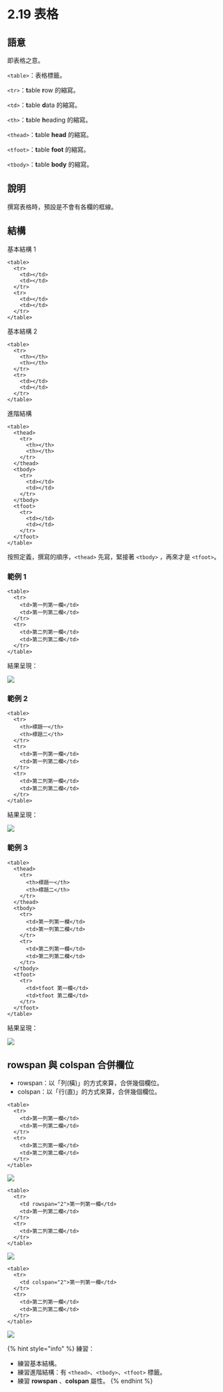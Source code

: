 # 2.19 表格

## 語意

即表格之意。‌

`<table>`：表格標籤。

`<tr>`：**t**able **r**ow 的縮寫。‌

`<td>`：**t**able **d**ata 的縮寫。‌

`<th>`：**t**able **h**eading 的縮寫。‌

`<thead>`：**t**able **head** 的縮寫。‌

`<tfoot>`：**t**able **foot** 的縮寫。‌

`<tbody>`：**t**able **body** 的縮寫。‌

## 說明

撰寫表格時，預設是不會有各欄的框線。

## 結構

基本結構 1

```markup
<table>
  <tr>
    <td></td>
    <td></td>
  </tr>
  <tr>
    <td></td>
    <td></td>
  </tr>
</table>
```

基本結構 2

```markup
<table>
  <tr>
    <th></th>
    <th></th>
  </tr>
  <tr>
    <td></td>
    <td></td>
  </tr>
</table>
```

進階結構

```markup
<table>
  <thead>
    <tr>
      <th></th>
      <th></th>
    </tr>
  </thead>
  <tbody>
    <tr>
      <td></td>
      <td></td>
    </tr>
  </tbody>
  <tfoot>
    <tr>
      <td></td>
      <td></td>
    </tr>
  </tfoot>
</table>
```

按照定義，撰寫的順序，`<thead>` 先寫，緊接著 `<tbody>` ，再來才是 `<tfoot>`。‌

### 範例 1

```markup
<table>
  <tr>
    <td>第一列第一欄</td>
    <td>第一列第二欄</td>
  </tr>
  <tr>
    <td>第二列第一欄</td>
    <td>第二列第二欄</td>
  </tr>
</table>
```

結果呈現：

![](https://blobscdn.gitbook.com/v0/b/gitbook-28427.appspot.com/o/assets%2F-LdUw6A8IcUFoNsoo\_JR%2F-LdUw6XiCfTmHo9yFIIY%2F-LdUwAk2Gv7xdamsD5FE%2F%E5%9F%BA%E6%9C%AC%E7%B5%90%E6%A7%8B1.png?generation=1556387779401771\&alt=media)

### 範例 2

```markup
<table>
  <tr>
    <th>標題一</th>
    <th>標題二</th>
  </tr>
  <tr>
    <td>第一列第一欄</td>
    <td>第一列第二欄</td>
  </tr>
  <tr>
    <td>第二列第一欄</td>
    <td>第二列第二欄</td>
  </tr>
</table>
```

結果呈現：

![](https://blobscdn.gitbook.com/v0/b/gitbook-28427.appspot.com/o/assets%2F-LdUw6A8IcUFoNsoo\_JR%2F-LdUw6XiCfTmHo9yFIIY%2F-LdUwAk4bHHfmnBdZZMY%2F%E5%9F%BA%E6%9C%AC%E7%B5%90%E6%A7%8B2.png?generation=1556387779577168\&alt=media)

### 範例 3

```markup
<table>
  <thead>
    <tr>
      <th>標題一</th>
      <th>標題二</th>
    </tr>
  </thead>
  <tbody>
    <tr>
      <td>第一列第一欄</td>
      <td>第一列第二欄</td>
    </tr>
    <tr>
      <td>第二列第一欄</td>
      <td>第二列第二欄</td>
    </tr>
  </tbody>
  <tfoot>
    <tr>
      <td>tfoot 第一欄</td>
      <td>tfoot 第二欄</td>
    </tr>
  </tfoot>
</table>
```

結果呈現：

![](https://blobscdn.gitbook.com/v0/b/gitbook-28427.appspot.com/o/assets%2F-LdUw6A8IcUFoNsoo\_JR%2F-LdUw6XiCfTmHo9yFIIY%2F-LdUwAk6VU-wFiaoAUXq%2F%E9%80%B2%E9%9A%8E%E7%B5%90%E6%A7%8B.png?generation=1556387779605844\&alt=media)

## rowspan 與 colspan 合併欄位

* rowspan：以「列(橫)」的方式來算，合併幾個欄位。
* colspan：以「行(直)」的方式來算，合併幾個欄位。

```markup
<table>
  <tr>
    <td>第一列第一欄</td>
    <td>第一列第二欄</td>
  </tr>
  <tr>
    <td>第二列第一欄</td>
    <td>第二列第二欄</td>
  </tr>
</table>
```

![](https://blobscdn.gitbook.com/v0/b/gitbook-28427.appspot.com/o/assets%2F-LdUw6A8IcUFoNsoo\_JR%2F-LdUw6XiCfTmHo9yFIIY%2F-LdUwAk8YRcseHi7HFYl%2Ftable\_original.png?generation=1556387779951400\&alt=media)

```markup
<table>
  <tr>
    <td rowspan="2">第一列第一欄</td>
    <td>第一列第二欄</td>
  </tr>
  <tr>
    <td>第二列第二欄</td>
  </tr>
</table>
```

![](https://blobscdn.gitbook.com/v0/b/gitbook-28427.appspot.com/o/assets%2F-LdUw6A8IcUFoNsoo\_JR%2F-LdUw6XiCfTmHo9yFIIY%2F-LdUwAkAclcjU2V\_y4YD%2Ftable\_rowspan.png?generation=1556387779756855\&alt=media)

```markup
<table>
  <tr>
    <td colspan="2">第一列第一欄</td>
  </tr>
  <tr>
    <td>第二列第一欄</td>
    <td>第二列第二欄</td>
  </tr>
</table>
```

![](https://blobscdn.gitbook.com/v0/b/gitbook-28427.appspot.com/o/assets%2F-LdUw6A8IcUFoNsoo\_JR%2F-LdUw6XiCfTmHo9yFIIY%2F-LdUwAkCF9KK4DD13EjX%2Ftable\_colspan.png?generation=1556387779941191\&alt=media)

{% hint style="info" %}
練習：

* 練習基本結構。
* 練習進階結構：有 `<thead>`、`<tbody>`、`<tfoot>` 標籤。
* 練習 **rowspan** 、**colspan** 屬性。
{% endhint %}

